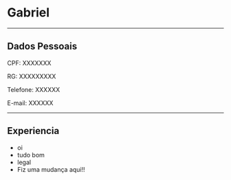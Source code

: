 # Gabriel

---

## Dados Pessoais


CPF: XXXXXXX

RG: XXXXXXXXX

Telefone: XXXXXX

E-mail: XXXXXX


---
## Experiencia

- oi
- tudo bom
- legal
- Fiz uma mudança aqui!!